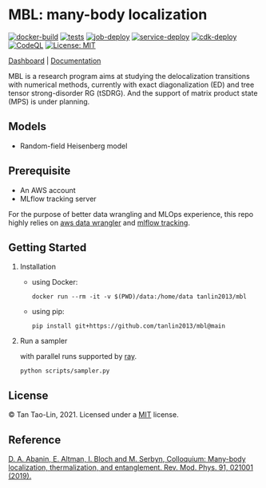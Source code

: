 # MBL: many-body localization
[![docker-build](https://github.com/tanlin2013/mbl/actions/workflows/build.yml/badge.svg)](https://github.com/tanlin2013/mbl/actions/workflows/build.yml)
[![tests](https://github.com/tanlin2013/mbl/actions/workflows/tests.yml/badge.svg)](https://github.com/tanlin2013/mbl/actions/workflows/tests.yml)
[![job-deploy](https://github.com/tanlin2013/mbl/actions/workflows/job-deploy.yml/badge.svg)](https://github.com/tanlin2013/mbl/actions/workflows/job-deploy.yml)
[![service-deploy](https://github.com/tanlin2013/mbl/actions/workflows/service-deploy.yml/badge.svg)](https://github.com/tanlin2013/mbl/actions/workflows/service-deploy.yml)
[![cdk-deploy](https://github.com/tanlin2013/mbl/actions/workflows/aws-cdk.yml/badge.svg)](https://github.com/tanlin2013/mbl/actions/workflows/aws-cdk.yml)
[![CodeQL](https://github.com/tanlin2013/mbl/actions/workflows/codeql-analysis.yml/badge.svg)](https://github.com/tanlin2013/mbl/actions/workflows/codeql-analysis.yml)
[![License: MIT](https://img.shields.io/badge/License-MIT-yellow.svg)](https://opensource.org/licenses/MIT)

[Dashboard](https://streamlit-mbl.herokuapp.com/) |
[Documentation]()

MBL is a research program aims at studying the delocalization transitions with numerical methods,
currently with exact diagonalization (ED) and tree tensor strong-disorder RG (tSDRG).
And the support of matrix product state (MPS) is under planning.

Models
------
* Random-field Heisenberg model

Prerequisite
------------
* An AWS account
* MLflow tracking server

For the purpose of better data wrangling and MLOps experience,
this repo highly relies on [aws data wrangler](https://aws-data-wrangler.readthedocs.io/en/stable/)
and [mlflow tracking](https://mlflow.org/docs/latest/tracking.html).

Getting Started
---------------

1. Installation

    * using Docker:
        ```
        docker run --rm -it -v $(PWD)/data:/home/data tanlin2013/mbl
        ```
    * using pip:
        ```
        pip install git+https://github.com/tanlin2013/mbl@main
        ```

2. Run a sampler

    with parallel runs supported by [ray](https://ray.io/).

    ```
    python scripts/sampler.py
    ```

License
-------
© Tan Tao-Lin, 2021. Licensed under a [MIT](https://github.com/tanlin2013/mbl/master/LICENSE) license.

Reference
-------
[D. A. Abanin, E. Altman, I. Bloch and M. Serbyn, Colloquium: Many-body localization, thermalization, and entanglement. Rev. Mod. Phys. 91, 021001 (2019).](https://journals.aps.org/rmp/abstract/10.1103/RevModPhys.91.021001)
